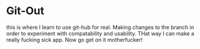 # Git-Out
this is where I learn to use git-hub for real. 
Making changes to the branch in order to experiment with compatability and usability. THat way I can make a really fucking sick app. Now go get on it motherfucker!


